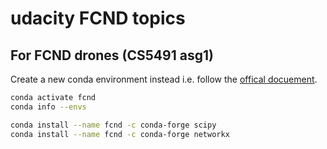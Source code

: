 # udacity FCND topics #

## For FCND drones (CS5491 asg1) ##

Create a new conda environment instead i.e. follow the [offical docuement](https://github.com/udacity/FCND-Motion-Planning). 

```bash
conda activate fcnd
conda info --envs

conda install --name fcnd -c conda-forge scipy
conda install --name fcnd -c conda-forge networkx
```

